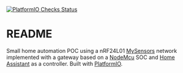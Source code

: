 
[![PlatformIO Checks Status](https://github.com/szaffarano/HomeIOT/workflows/PlatformIO%20Checks/badge.svg)](https://github.com/szaffarano/HomeIOT/actions)

# README

Small home automation POC using a nRF24L01 [MySensors](https://www.mysensors.org/)
network implemented with a gateway based on a
[NodeMcu](https://www.nodemcu.com/index_en.html) SOC and [Home
Assistant](https://www.home-assistant.io/) as a controller. Built with
[PlatformIO](https://platformio.org).
